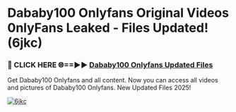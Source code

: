 # Dababy100 Onlyfans Original Videos 0nlyFans Leaked - Files Updated! (6jkc)

<h3>🔴 CLICK HERE 🌐==►► <a href="https://tinyurl.com/2m67pmp6" rel="nofollow">Dababy100 Onlyfans Updated Files</a></h3>

Get Dababy100 Onlyfans and all content. Now you can access all videos and pictures of Dababy100 Onlyfans. New Updated Files 2025!

[![6jkc](https://i.imgur.com/H4QAA4z.gif)](https://tinyurl.com/2m67pmp6)